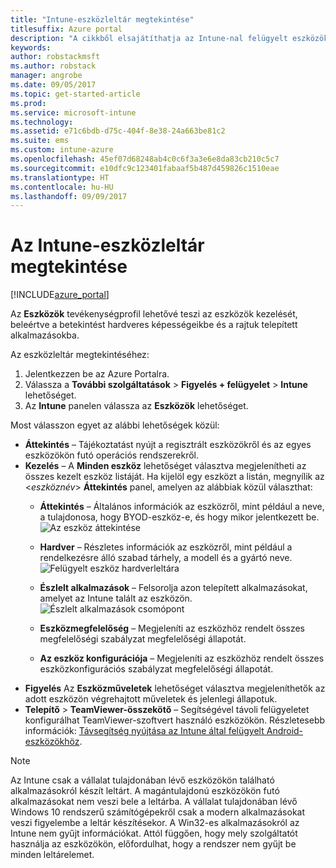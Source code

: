 ```yaml
---
title: "Intune-eszközleltár megtekintése"
titlesuffix: Azure portal
description: "A cikkből elsajátíthatja az Intune-nal felügyelt eszközök megjelenítését, illetve hardverük és a rájuk telepített alkalmazások megismerését.”"
keywords: 
author: robstackmsft
ms.author: robstack
manager: angrobe
ms.date: 09/05/2017
ms.topic: get-started-article
ms.prod: 
ms.service: microsoft-intune
ms.technology: 
ms.assetid: e71c6bdb-d75c-404f-8e38-24a663be81c2
ms.suite: ems
ms.custom: intune-azure
ms.openlocfilehash: 45ef07d68248ab4c0c6f3a3e6e8da83cb210c5c7
ms.sourcegitcommit: e10dfc9c123401fabaaf5b487d459826c1510eae
ms.translationtype: HT
ms.contentlocale: hu-HU
ms.lasthandoff: 09/09/2017
---
```

# <a name="how-to-view-intune-device-inventory"></a>Az Intune-eszközleltár megtekintése


[!INCLUDE[azure_portal](./includes/azure_portal.md)]

Az **Eszközök** tevékenységprofil lehetővé teszi az eszközök kezelését, beleértve a betekintést hardveres képességeikbe és a rajtuk telepített alkalmazásokba. 

Az eszközleltár megtekintéséhez:

1. Jelentkezzen be az Azure Portalra.
2. Válassza a **További szolgáltatások** > **Figyelés + felügyelet** > **Intune** lehetőséget.
3. Az **Intune** panelen válassza az **Eszközök** lehetőséget.

Most válasszon egyet az alábbi lehetőségek közül:

- **Áttekintés** – Tájékoztatást nyújt a regisztrált eszközökről és az egyes eszközökön futó operációs rendszerekről.
- **Kezelés** – A **Minden eszköz** lehetőséget választva megjelenítheti az összes kezelt eszköz listáját.
    Ha kijelöl egy eszközt a listán, megnyílik az <*eszköznév*> **Áttekintés** panel, amelyen az alábbiak közül választhat:
    - **Áttekintés** – Általános információk az eszközről, mint például a neve, a tulajdonosa, hogy BYOD-eszköz-e, és hogy mikor jelentkezett be.
    ![Az eszköz áttekintése](./media/device-overview.png)
    - **Hardver** – Részletes információk az eszközről, mint például a rendelkezésre álló szabad tárhely, a modell és a gyártó neve.
    ![Felügyelt eszköz hardverleltára](./media/hardware-inventory.png)
    - **Észlelt alkalmazások** – Felsorolja azon telepített alkalmazásokat, amelyet az Intune talált az eszközön.
    ![Észlelt alkalmazások csomópont](./media/detected-applications.png)
    


    - **Eszközmegfelelőség** – Megjeleníti az eszközhöz rendelt összes megfelelőségi szabályzat megfelelőségi állapotát.
    - **Az eszköz konfigurációja** – Megjeleníti az eszközhöz rendelt összes eszközkonfigurációs szabályzat megfelelőségi állapotát.
- **Figyelés** Az **Eszközműveletek** lehetőséget választva megjeleníthetők az adott eszközön végrehajtott műveletek és jelenlegi állapotuk.
- **Telepítő** > **TeamViewer-összekötő** – Segítségével távoli felügyeletet konfigurálhat TeamViewer-szoftvert használó eszközökön. Részletesebb információk: [Távsegítség nyújtása az Intune által felügyelt Android-eszközökhöz](/intune/device-profile-android-teamviewer).

>[!NOTE]
> Az Intune csak a vállalat tulajdonában lévő eszközökön található alkalmazásokról készít leltárt. A magántulajdonú eszközökön futó alkalmazásokat nem veszi bele a leltárba. A vállalat tulajdonában lévő Windows 10 rendszerű számítógépekről csak a modern alkalmazásokat veszi figyelembe a leltár készítésekor. A Win32-es alkalmazásokról az Intune nem gyűjt információkat.
> Attól függően, hogy mely szolgáltatót használja az eszközökön, előfordulhat, hogy a rendszer nem gyűjt be minden leltárelemet.
